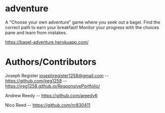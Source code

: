 # adventure
A "Choose your own adventure" game where you seek out a bagel. Find the correct path to earn your breakfast! Monitor your progress with the choices pane and learn from mistakes.

https://bagel-adventure.herokuapp.com/

# Authors/Contributors
Joseph Register josephregister1258@gmail.com -- https://github.com/jreg1258 -- https://jreg1258.github.io/ResponsivePortfolio/

Andrew Reedy -- https://github.com/areedy6

Nico Reed -- https://github.com/nr830411
